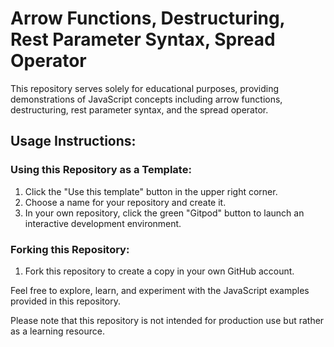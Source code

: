 # Arrow Functions, Destructuring, Rest Parameter Syntax, Spread Operator

This repository serves solely for educational purposes, providing demonstrations of JavaScript concepts including arrow functions, destructuring, rest parameter syntax, and the spread operator.

## Usage Instructions:

### Using this Repository as a Template:

1. Click the "Use this template" button in the upper right corner.
2. Choose a name for your repository and create it.
3. In your own repository, click the green "Gitpod" button to launch an interactive development environment.

### Forking this Repository:

1. Fork this repository to create a copy in your own GitHub account.

Feel free to explore, learn, and experiment with the JavaScript examples provided in this repository.

Please note that this repository is not intended for production use but rather as a learning resource.
